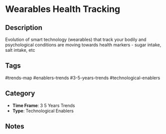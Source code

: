 # Wearables Health Tracking

## Description
Evolution of smart technology (wearables) that track your bodily and psychological conditions are moving towards health markers - sugar intake, salt intake, etc

## Tags
#trends-map #enablers-trends #3-5-years-trends #technological-enablers

## Category
- **Time Frame**: 3 5 Years Trends
- **Type**: Technological Enablers

## Notes
<!-- Add your notes here -->
